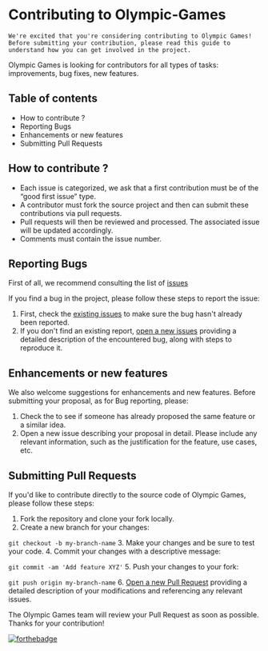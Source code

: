 # Contributing to Olympic-Games

```
We're excited that you're considering contributing to Olympic Games! 
Before submitting your contribution, please read this guide to understand how you can get involved in the project.   
```
Olympic Games is looking for contributors for all types of tasks: improvements, bug fixes, new features.

## Table of contents
- How to contribute ?
- Reporting Bugs
- Enhancements or new features
- Submitting Pull Requests

## How to contribute ?

- Each issue is categorized, we ask that a first contribution must be of the “good first issue” type.
- A contributor must fork the source project and then can submit these contributions via pull requests.
- Pull requests will then be reviewed and processed. The associated issue will be updated accordingly.
- Comments must contain the issue number.

## Reporting Bugs

First of all, we recommend consulting the list of [issues](https://github.com/popcodelab/olympic-games/issues)

If you find a bug in the project, please follow these steps to report the issue:
1. First, check the [existing issues](https://github.com/popcodelab/olympic-games/issues) to make sure the bug hasn't already been reported.
2. If you don't find an existing report, [open a new issues](https://github.com/popcodelab/olympic-games/issues/new) providing a detailed description of the encountered bug, along with steps to reproduce it.

## Enhancements or new features

We also welcome suggestions for enhancements and new features. 
Before submitting your proposal, as for Bug reporting, please:
1. Check the to see if someone has already proposed the same feature or a similar idea.
2. Open a new issue  describing your proposal in detail. 
   Please include any relevant information, such as the justification for the feature, use cases, etc.

## Submitting Pull Requests
If you'd like to contribute directly to the source code of Olympic Games, please follow these steps:
1. Fork the repository and clone your fork locally.
2. Create a new branch for your changes:

`git checkout -b my-branch-name`
3. Make your changes and be sure to test your code.
4. Commit your changes with a descriptive message:

`git commit -am 'Add feature XYZ'`
5. Push your changes to your fork:

`git push origin my-branch-name`
6. [Open a new Pull Request](https://github.com/popcodelab/olympic-games/compare) providing a detailed description of your modifications and referencing any relevant issues.

The Olympic Games team will review your Pull Request as soon as possible. Thanks for your contribution!

[![forthebadge](https://forthebadge.com/images/badges/uses-markdown.svg)](https://forthebadge.com)
